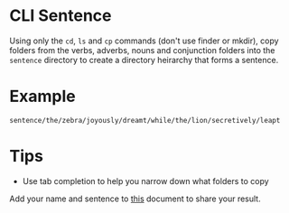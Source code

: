 # CLI Sentence
Using only the `cd`, `ls` and `cp` commands (don't use finder or mkdir), copy folders from the verbs, adverbs, nouns and conjunction folders into the `sentence` directory to create a directory heirarchy that forms a sentence.

# Example
`sentence/the/zebra/joyously/dreamt/while/the/lion/secretively/leapt`

# Tips
* Use tab completion to help you narrow down what folders to copy

Add your name and sentence to [this](https://docs.google.com/document/d/1EizHcA8J665u_Le85-2SLyMJ6XZyq1JwtQ0ZwEgAQMw/edit?usp=sharing) document to share your result.
